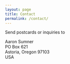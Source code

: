 ```yaml
---
layout: page
title: Contact
permalink: /contact/
---
```


Send postcards or inquiries to

Aaron Sumner<br />
PO Box 621 <br />
Astoria, Oregon 97103<br />
USA

